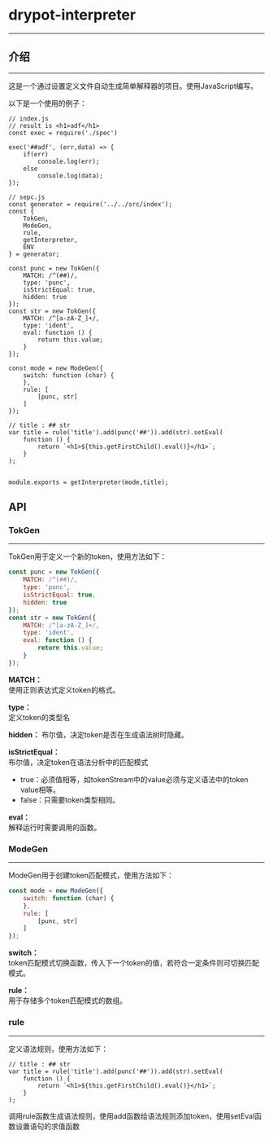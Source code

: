 # drypot-interpreter
---

## 介绍
---
这是一个通过设置定义文件自动生成简单解释器的项目。使用JavaScript编写。

以下是一个使用的例子： 
```
// index.js
// result is <h1>adf</h1>
const exec = require('./spec')

exec('##adf', (err,data) => {
    if(err)
        console.log(err);
    else
        console.log(data);
});
```
```
// sepc.js
const generator = require('../../src/index');
const {
    TokGen,
    ModeGen,
    rule,
    getInterpreter,
    ENV
} = generator;

const punc = new TokGen({
    MATCH: /^(##)/,
    type: 'punc',
    isStrictEqual: true,
    hidden: true
});
const str = new TokGen({
    MATCH: /^[a-zA-Z_]+/,
    type: 'ident',
    eval: function () {
        return this.value;
    }
});

const mode = new ModeGen({
    switch: function (char) {
    },
    rule: [
        [punc, str]
    ]
});

// title : ## str
var title = rule('title').add(punc('##')).add(str).setEval(
    function () {
        return `<h1>${this.getFirstChild().eval()}</h1>`;
    }
);


module.exports = getInterpreter(mode,title);
```

## API


### TokGen
---
TokGen用于定义一个新的token，使用方法如下：
```js
const punc = new TokGen({
    MATCH: /^(##)/,
    type: 'punc',
    isStrictEqual: true,
    hidden: true
});
const str = new TokGen({
    MATCH: /^[a-zA-Z_]+/,
    type: 'ident',
    eval: function () {
        return this.value;
    }
});
```

**MATCH：**  
使用正则表达式定义token的格式。

**type：**   
定义token的类型名

**hidden：**
布尔值，决定token是否在生成语法树时隐藏。

**isStrictEqual：**  
布尔值，决定token在语法分析中的匹配模式
+ true：必须值相等，如tokenStream中的value必须与定义语法中的token value相等。
+ false：只需要token类型相同。

**eval：**  
解释运行时需要调用的函数。

### ModeGen
---
ModeGen用于创建token匹配模式，使用方法如下：
```js
const mode = new ModeGen({
    switch: function (char) {
    },
    rule: [
        [punc, str]
    ]
});
```

**switch：**  
token匹配模式切换函数，传入下一个token的值，若符合一定条件则可切换匹配模式。

**rule：**   
用于存储多个token匹配模式的数组。

### rule
---
定义语法规则，使用方法如下：
```
// title : ## str
var title = rule('title').add(punc('##')).add(str).setEval(
    function () {
        return `<h1>${this.getFirstChild().eval()}</h1>`;
    }
);
```

调用rule函数生成语法规则，使用add函数给语法规则添加token，使用setEval函数设置语句的求值函数
